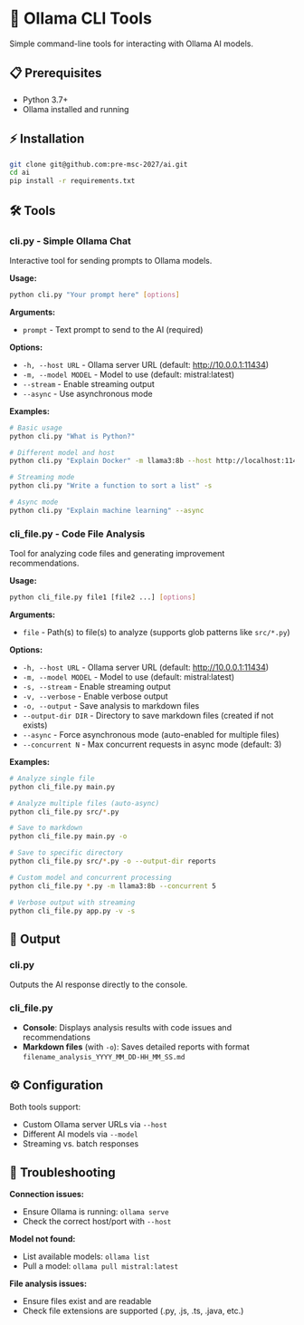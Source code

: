 # 🤖 Ollama CLI Tools

Simple command-line tools for interacting with Ollama AI models.

## 📋 Prerequisites

- Python 3.7+
- Ollama installed and running

## ⚡ Installation

```bash
git clone git@github.com:pre-msc-2027/ai.git
cd ai
pip install -r requirements.txt
```

## 🛠️ Tools

### cli.py - Simple Ollama Chat

Interactive tool for sending prompts to Ollama models.

**Usage:**
```bash
python cli.py "Your prompt here" [options]
```

**Arguments:**
- `prompt` - Text prompt to send to the AI (required)

**Options:**
- `-h, --host URL` - Ollama server URL (default: http://10.0.0.1:11434)
- `-m, --model MODEL` - Model to use (default: mistral:latest)
- `--stream` - Enable streaming output
- `--async` - Use asynchronous mode

**Examples:**
```bash
# Basic usage
python cli.py "What is Python?"

# Different model and host
python cli.py "Explain Docker" -m llama3:8b --host http://localhost:11434

# Streaming mode
python cli.py "Write a function to sort a list" -s

# Async mode
python cli.py "Explain machine learning" --async
```

### cli_file.py - Code File Analysis

Tool for analyzing code files and generating improvement recommendations.

**Usage:**
```bash
python cli_file.py file1 [file2 ...] [options]
```

**Arguments:**
- `file` - Path(s) to file(s) to analyze (supports glob patterns like `src/*.py`)

**Options:**
- `-h, --host URL` - Ollama server URL (default: http://10.0.0.1:11434)
- `-m, --model MODEL` - Model to use (default: mistral:latest)
- `-s, --stream` - Enable streaming output
- `-v, --verbose` - Enable verbose output
- `-o, --output` - Save analysis to markdown files
- `--output-dir DIR` - Directory to save markdown files (created if not exists)
- `--async` - Force asynchronous mode (auto-enabled for multiple files)
- `--concurrent N` - Max concurrent requests in async mode (default: 3)

**Examples:**
```bash
# Analyze single file
python cli_file.py main.py

# Analyze multiple files (auto-async)
python cli_file.py src/*.py

# Save to markdown
python cli_file.py main.py -o

# Save to specific directory
python cli_file.py src/*.py -o --output-dir reports

# Custom model and concurrent processing
python cli_file.py *.py -m llama3:8b --concurrent 5

# Verbose output with streaming
python cli_file.py app.py -v -s
```

## 📄 Output

### cli.py
Outputs the AI response directly to the console.

### cli_file.py
- **Console**: Displays analysis results with code issues and recommendations
- **Markdown files** (with `-o`): Saves detailed reports with format `filename_analysis_YYYY_MM_DD-HH_MM_SS.md`

## ⚙️ Configuration

Both tools support:
- Custom Ollama server URLs via `--host`
- Different AI models via `--model`
- Streaming vs. batch responses

## 🔧 Troubleshooting

**Connection issues:**
- Ensure Ollama is running: `ollama serve`
- Check the correct host/port with `--host`

**Model not found:**
- List available models: `ollama list`
- Pull a model: `ollama pull mistral:latest`

**File analysis issues:**
- Ensure files exist and are readable
- Check file extensions are supported (.py, .js, .ts, .java, etc.)